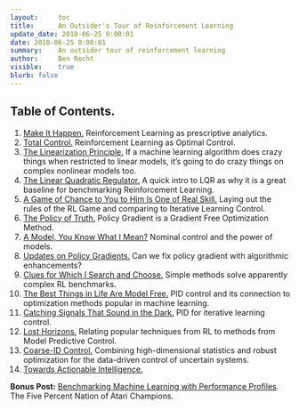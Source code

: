 ```yaml
---
layout:     toc
title:      An Outsider's Tour of Reinforcement Learning
update_date: 2018-06-25 0:00:01
date: 2018-06-25 0:00:01
summary:    An outsider tour of reinforcement learning
author:     Ben Recht
visible:    true
blurb: false
---
```


## Table of Contents.

1. [Make It Happen.](http://archives.argmin.net/2018/01/29/taxonomy/) Reinforcement Learning as prescriptive analytics.
2. [Total Control.](http://archives.argmin.net/2018/02/01/control-tour/) Reinforcement Learning as Optimal Control.
3. [The Linearization Principle.](http://archives.argmin.net/2018/02/05/linearization/) If a machine learning algorithm does crazy things when restricted to linear models, it’s going to do crazy things on complex nonlinear models too.
4. [The Linear Quadratic Regulator.](http://archives.argmin.net/2018/02/08/lqr/) A quick intro to LQR as why it is a great baseline for benchmarking Reinforcement Learning.
5. [A Game of Chance to You to Him Is One of Real Skill.](http://archives.argmin.net/2018/02/14/rl-game/) Laying out the rules of the RL Game and comparing to Iterative Learning Control.
6. [The Policy of Truth.](http://archives.argmin.net/2018/02/20/reinforce/) Policy Gradient is a Gradient Free Optimization Method.
7. [A Model, You Know What I Mean?](http://archives.argmin.net/2018/02/26/nominal/) Nominal control and the power of models.
8. [Updates on Policy Gradients.](http://archives.argmin.net/2018/03/13/pg-saga/) Can we fix policy gradient with algorithmic enhancements?
9. [Clues for Which I Search and Choose.](http://archives.argmin.net/2018/03/20/mujocoloco/) Simple methods solve apparently complex RL benchmarks.
10. [The Best Things in Life Are Model Free.](http://archives.argmin.net/2018/04/19/pid/) PID control and its connection to optimization methods popular in machine learning.
11. [Catching Signals That Sound in the Dark.](http://archives.argmin.net/2018/04/24/ilc/) PID for iterative learning control.
12. [Lost Horizons.](http://archives.argmin.net/2018/05/02/adp/) Relating popular techniques from RL to methods from Model Predictive Control.
13. [Coarse-ID Control.](http://archives.argmin.net/2018/05/11/coarse-id-control/) Combining high-dimensional statistics and robust optimization for the data-driven control of uncertain systems.
14. [Towards Actionable Intelligence.](http://archives.argmin.net/2018/06/25/rl-tour-fin/)

**Bonus Post:** [Benchmarking Machine Learning with Performance Profiles](http://archives.argmin.net/2018/03/26/performance-profiles). The Five Percent Nation of Atari Champions.
